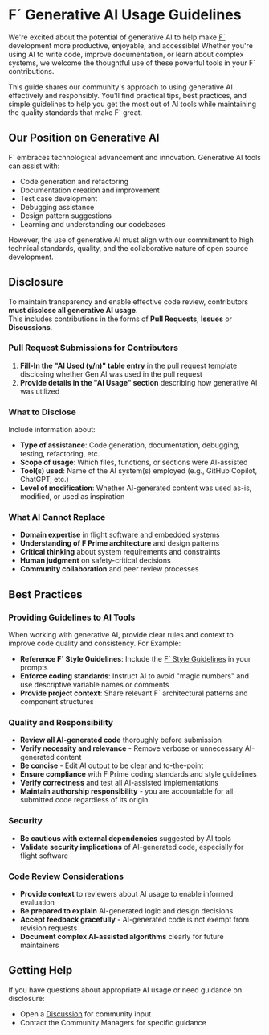 # F´ Generative AI Usage Guidelines

We're excited about the potential of generative AI to help make [F´](https://github.com/nasa/fprime) development more productive, enjoyable, and accessible! Whether you're using AI to write code, improve documentation, or learn about complex systems, we welcome the thoughtful use of these powerful tools in your F´ contributions.

This guide shares our community's approach to using generative AI effectively and responsibly. You'll find practical tips, best practices, and simple guidelines to help you get the most out of AI tools while maintaining the quality standards that make F´ great.

## Our Position on Generative AI

F´ embraces technological advancement and innovation. Generative AI tools can assist with:

- Code generation and refactoring
- Documentation creation and improvement  
- Test case development
- Debugging assistance
- Design pattern suggestions
- Learning and understanding our codebases

However, the use of generative AI must align with our commitment to high technical standards, quality, and the collaborative nature of open source development.

## Disclosure

To maintain transparency and enable effective code review, contributors **must disclose all generative AI usage**.   
This includes contributions in the forms of **Pull Requests**, **Issues** or **Discussions**. 

### Pull Request Submissions for Contributors

1. **Fill-In the "AI Used (y/n)" table entry** in the pull request template disclosing whether Gen AI was used in the pull request
2. **Provide details in the "AI Usage" section** describing how generative AI was utilized

### What to Disclose

Include information about:

- **Type of assistance**: Code generation, documentation, debugging, testing, refactoring, etc.
- **Scope of usage**: Which files, functions, or sections were AI-assisted
- **Tool(s) used**: Name of the AI system(s) employed (e.g., GitHub Copilot, ChatGPT, etc.)
- **Level of modification**: Whether AI-generated content was used as-is, modified, or used as inspiration


### What AI Cannot Replace

- **Domain expertise** in flight software and embedded systems
- **Understanding of F Prime architecture** and design patterns
- **Critical thinking** about system requirements and constraints
- **Human judgment** on safety-critical decisions
- **Community collaboration** and peer review processes

## Best Practices

### Providing Guidelines to AI Tools

When working with generative AI, provide clear rules and context to improve code quality and consistency. For Example:

- **Reference F´ Style Guidelines**: Include the [F´ Style Guidelines](https://github.com/nasa/fprime/wiki/F%C2%B4-Style-Guidelines) in your prompts
- **Enforce coding standards**: Instruct AI to avoid "magic numbers" and use descriptive variable names or comments
- **Provide project context**: Share relevant F´ architectural patterns and component structures

### Quality and Responsibility

- **Review all AI-generated code** thoroughly before submission
- **Verify necessity and relevance** - Remove verbose or unnecessary AI-generated content
- **Be concise** - Edit AI output to be clear and to-the-point
- **Ensure compliance** with F Prime coding standards and style guidelines
- **Verify correctness** and test all AI-assisted implementations
- **Maintain authorship responsibility** - you are accountable for all submitted code regardless of its origin

### Security

- **Be cautious with external dependencies** suggested by AI tools
- **Validate security implications** of AI-generated code, especially for flight software

### Code Review Considerations

- **Provide context** to reviewers about AI usage to enable informed evaluation
- **Be prepared to explain** AI-generated logic and design decisions
- **Accept feedback gracefully** - AI-generated code is not exempt from revision requests
- **Document complex AI-assisted algorithms** clearly for future maintainers

## Getting Help

If you have questions about appropriate AI usage or need guidance on disclosure:

- Open a [Discussion](https://github.com/nasa/fprime/discussions) for community input
- Contact the Community Managers for specific guidance
